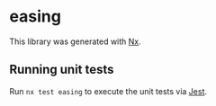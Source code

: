 # easing

This library was generated with [Nx](https://nx.dev).

## Running unit tests

Run `nx test easing` to execute the unit tests via [Jest](https://jestjs.io).
